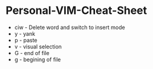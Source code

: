 # Personal-VIM-Cheat-Sheet

* ciw - Delete word and switch to insert mode 
* y - yank
* p - paste
* v - visual selection 
* G - end of file
* g - begining of file
